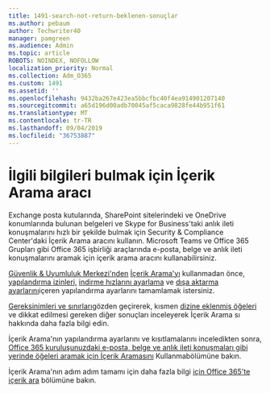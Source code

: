 ```yaml
---
title: 1491-search-not-return-beklenen-sonuçlar
ms.author: pebaum
author: Techwriter40
manager: pamgreen
ms.audience: Admin
ms.topic: article
ROBOTS: NOINDEX, NOFOLLOW
localization_priority: Normal
ms.collection: Adm_O365
ms.custom: 1491
ms.assetid: ''
ms.openlocfilehash: 9432ba267e423ea5bbcfbc40f4ea914901207140
ms.sourcegitcommit: a65d196d00adb70045af5caca9828fe44b951f61
ms.translationtype: MT
ms.contentlocale: tr-TR
ms.lasthandoff: 09/04/2019
ms.locfileid: "36753887"
---
```

# <a name="content-search-tool-to-find-relevant-info"></a>İlgili bilgileri bulmak için İçerik Arama aracı

Exchange posta kutularında, SharePoint sitelerindeki ve OneDrive konumlarında bulunan belgeleri ve Skype for Business'taki anlık ileti konuşmalarını hızlı bir şekilde bulmak için Security & Compliance Center'daki İçerik Arama aracını kullanın. Microsoft Teams ve Office 365 Grupları gibi Office 365 işbirliği araçlarında e-posta, belge ve anlık ileti konuşmalarını aramak için içerik arama aracını kullanabilirsiniz.


[Güvenlik & Uyumluluk Merkezi'nden](https://sip.protection.office.com/homepage) [İçerik Arama'yı](https://sip.protection.office.com/contentsearchbeta?ContentOnly=1) kullanmadan önce, [yapılandırma izinleri,](https://docs.microsoft.com/office365/securitycompliance/permissions-filtering-for-content-search) [indirme hızlarını ayarlama](https://docs.microsoft.com/office365/securitycompliance/increase-download-speeds-when-exporting-ediscovery-results) ve [dışa aktarma ayarlarını](https://docs.microsoft.com/office365/securitycompliance/disable-reports-when-you-export-content-search-results)içeren yapılandırma ayarlarını tamamlamak istersiniz.

[Gereksinimleri ve sınırları](https://docs.microsoft.com/office365/securitycompliance/limits-for-content-search)gözden geçirerek, kısmen [dizine eklenmiş öğeleri](https://docs.microsoft.com/office365/securitycompliance/investigating-partially-indexed-items-in-ediscovery) ve dikkat edilmesi gereken diğer sonuçları inceleyerek İçerik Arama sı hakkında daha fazla bilgi edin.

İçerik Arama'nın yapılandırma ayarlarını ve kısıtlamalarını inceledikten sonra, [Office 365 kuruluşunuzdaki e-posta, belge ve anlık ileti konuşmaları gibi yerinde öğeleri aramak için İçerik Aramasını</a> Kullanma](https://docs.microsoft.com/office365/securitycompliance/content-search)bölümüne bakın.

İçerik Arama'nın adım adım tamamı için daha fazla bilgi [için Office 365'te içerik ara](https://docs.microsoft.com/office365/securitycompliance/search-for-content) bölümüne bakın.
